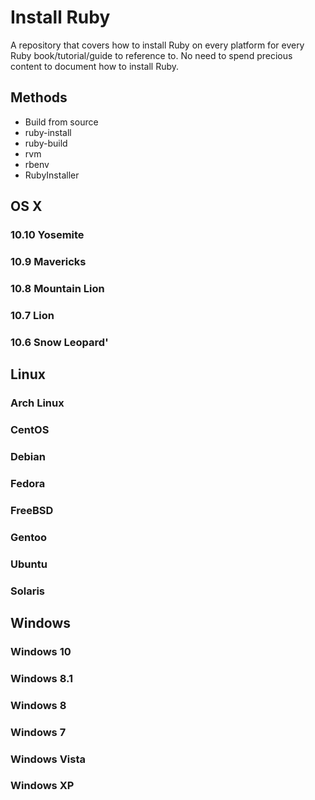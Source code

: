# Install Ruby

A repository that covers how to install Ruby on every platform for every Ruby book/tutorial/guide to reference to. No need to spend precious content to document how to install Ruby.

## Methods

- Build from source
- ruby-install
- ruby-build
- rvm
- rbenv
- RubyInstaller

## OS X

### 10.10 Yosemite

### 10.9 Mavericks

### 10.8 Mountain Lion

### 10.7 Lion

### 10.6 Snow Leopard'

## Linux

### Arch Linux

### CentOS

### Debian

### Fedora

### FreeBSD

### Gentoo

### Ubuntu

### Solaris

## Windows

### Windows 10

### Windows 8.1

### Windows 8

### Windows 7

### Windows Vista

### Windows XP
